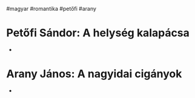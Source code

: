 #magyar #romantika #petőfi #arany
# Petőfi Sándor: A helység kalapácsa
- 
# Arany János: A nagyidai cigányok
- 
